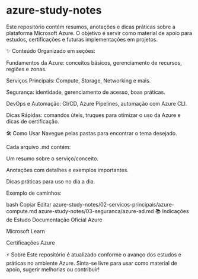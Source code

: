 # azure-study-notes

Este repositório contém resumos, anotações e dicas práticas sobre a plataforma Microsoft Azure.
O objetivo é servir como material de apoio para estudos, certificações e futuras implementações em projetos.

✨ Conteúdo
Organizado em seções:

Fundamentos da Azure: conceitos básicos, gerenciamento de recursos, regiões e zonas.

Serviços Principais: Compute, Storage, Networking e mais.

Segurança: identidade, gerenciamento de acesso, boas práticas.

DevOps e Automação: CI/CD, Azure Pipelines, automação com Azure CLI.

Dicas Rápidas: comandos úteis, truques para otimizar o uso da Azure e dicas de certificação.

🛠️ Como Usar
Navegue pelas pastas para encontrar o tema desejado.

Cada arquivo .md contém:

Um resumo sobre o serviço/conceito.

Anotações com detalhes e exemplos importantes.

Dicas práticas para uso no dia a dia.

Exemplo de caminhos:

bash
Copiar
Editar
azure-study-notes/02-servicos-principais/azure-compute.md
azure-study-notes/03-seguranca/azure-ad.md
📚 Indicações de Estudo
Documentação Oficial Azure

Microsoft Learn

Certificações Azure

⚡ Sobre
Este repositório é atualizado conforme o avanço dos estudos e práticas no ambiente Azure.
Sinta-se livre para usar como material de apoio, sugerir melhorias ou contribuir!
